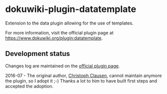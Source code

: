 # dokuwiki-plugin-datatemplate
Extension to the data plugin allowing for the use of templates.

For more information, visit the official plugin page at https://www.dokuwiki.org/plugin:datatemplate.

## Development status

Changes log are maintained on the [official plugin page](https://www.dokuwiki.org/plugin:datatemplate).

2016-07 - The original author, [Christoph Clausen](https://github.com/ccl/dokuwiki-plugin-datatemplate), cannot maintain anymore the plugin, so I adopt it ;-) Thanks a lot to him to have built first steps and accepted the adoption.
